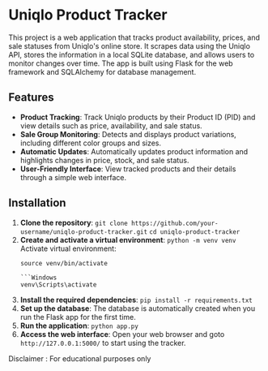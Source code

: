 # Uniqlo Product Tracker

This project is a web application that tracks product availability, prices, and sale statuses from Uniqlo's online store. It scrapes data using the Uniqlo API, stores the information in a local SQLite database, and allows users to monitor changes over time. The app is built using Flask for the web framework and SQLAlchemy for database management.

## Features

- **Product Tracking**: Track Uniqlo products by their Product ID (PID) and view details such as price, availability, and sale status.
- **Sale Group Monitoring**: Detects and displays product variations, including different color groups and sizes.
- **Automatic Updates**: Automatically updates product information and highlights changes in price, stock, and sale status.
- **User-Friendly Interface**: View tracked products and their details through a simple web interface.

## Installation
1. **Clone the repository**: 
   `git clone https://github.com/your-username/uniqlo-product-tracker.git`
   `cd uniqlo-product-tracker`
2. **Create and activate a virtual environment**:
   `python -m venv venv`
   Activate virtual environment: 
      ```Linux 
      source venv/bin/activate
      
      ```Windows
      venv\Scripts\activate
3. **Install the required dependencies**:
   `pip install -r requirements.txt`
4. **Set up the database**: 
   The database is automatically created when you run the Flask app for the first time.
5. **Run the application**: 
   `python app.py`
6. **Access the web interface**:
   Open your web browser and goto `http://127.0.0.1:5000/` to start using the tracker.

Disclaimer : For educational purposes only
